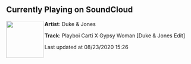 ## Currently Playing on SoundCloud

[<img align="left" width="100" src="https://i1.sndcdn.com/artworks-IFIhY7SiCnZRbPGZ-40H13A-t50x50.jpg">](https://soundcloud.com/dukeandjones/playboi-carti-x-gypsy-woman-duke-jones-edit)

**Artist**: Duke & Jones 

**Track**: Playboi Carti X Gypsy Woman [Duke & Jones Edit]

Last updated at 08/23/2020 15:26
